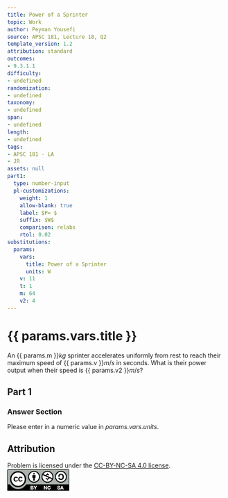 ```yaml
---
title: Power of a Sprinter
topic: Work
author: Peyman Yousefi
source: APSC 181, Lecture 18, Q2
template_version: 1.2
attribution: standard
outcomes:
- 9.3.1.1
difficulty:
- undefined
randomization:
- undefined
taxonomy:
- undefined
span:
- undefined
length:
- undefined
tags:
- APSC 181 - LA
- JR
assets: null
part1:
  type: number-input
  pl-customizations:
    weight: 1
    allow-blank: true
    label: $P= $
    suffix: $W$
    comparison: relabs
    rtol: 0.02
substitutions:
  params:
    vars:
      title: Power of a Sprinter
      units: W
    v: 11
    t: 1
    m: 64
    v2: 4
---
```

# {{ params.vars.title }}
An {{ params.m }}$kg$ sprinter accelerates uniformly from rest to reach their maximum speed of {{ params.v }}$m/s$ in  seconds.
What is their power output when their speed is {{ params.v2 }}$m/s$?

## Part 1

### Answer Section

Please enter in a numeric value in ${{ params.vars.units }}$.

## Attribution

Problem is licensed under the [CC-BY-NC-SA 4.0 license](https://creativecommons.org/licenses/by-nc-sa/4.0/).<br> ![The Creative Commons 4.0 license requiring attribution-BY, non-commercial-NC, and share-alike-SA license.](https://raw.githubusercontent.com/firasm/bits/master/by-nc-sa.png)